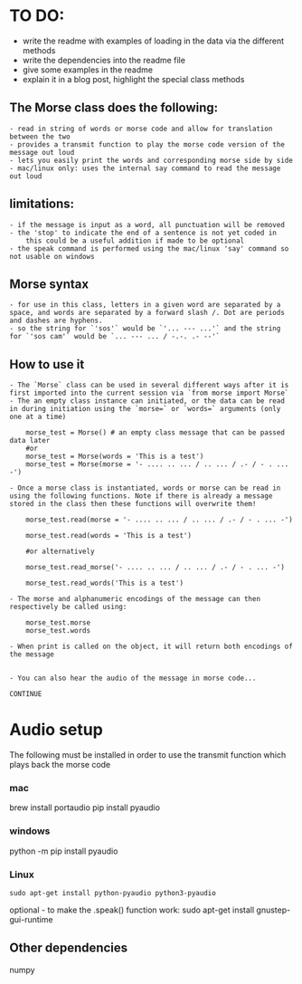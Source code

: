 # TO DO:

- write the readme with examples of loading in the data via the different methods
- write the dependencies into the readme file
- give some examples in the readme
- explain it in a blog post, highlight the special class methods


## The Morse class does the following:
	- read in string of words or morse code and allow for translation between the two
	- provides a transmit function to play the morse code version of the message out loud
	- lets you easily print the words and corresponding morse side by side
	- mac/linux only: uses the internal say command to read the message out loud

## limitations:
	- if the message is input as a word, all punctuation will be removed
	- the 'stop' to indicate the end of a sentence is not yet coded in
		this could be a useful addition if made to be optional
	- the speak command is performed using the mac/linux 'say' command so not usable on windows

## Morse syntax
	- for use in this class, letters in a given word are separated by a space, and words are separated by a forward slash /. Dot are periods and dashes are hyphens.
	- so the string for `'sos'` would be `'... --- ...'` and the string for `'sos cam'` would be `... --- ... / -.-. .- --'`

## How to use it
	- The `Morse` class can be used in several different ways after it is first imported into the current session via `from morse import Morse`
	- The an empty class instance can initiated, or the data can be read in during initiation using the `morse=` or `words=` arguments (only one at a time)

```
	morse_test = Morse() # an empty class message that can be passed data later
	#or
	morse_test = Morse(words = 'This is a test')
	morse_test = Morse(morse = '- .... .. ... / .. ... / .- / - . ... -')

```

	- Once a morse class is instantiated, words or morse can be read in using the following functions. Note if there is already a message stored in the class then these functions will overwrite them!
```
	morse_test.read(morse = '- .... .. ... / .. ... / .- / - . ... -')

	morse_test.read(words = 'This is a test')
	
	#or alternatively

	morse_test.read_morse('- .... .. ... / .. ... / .- / - . ... -')

	morse_test.read_words('This is a test')

```

	- The morse and alphanumeric encodings of the message can then respectively be called using:
```
	morse_test.morse
	morse_test.words
```

	- When print is called on the object, it will return both encodings of the message
```
```
	- You can also hear the audio of the message in morse code...

	CONTINUE


# Audio setup
The following must be installed in order to use the transmit function which plays back the morse code
### mac 
brew install portaudio 
pip install pyaudio

### windows 
python -m pip install pyaudio

### Linux
	sudo apt-get install python-pyaudio python3-pyaudio
optional - to make the .speak() function work:
	sudo apt-get install gnustep-gui-runtime

## Other dependencies
numpy